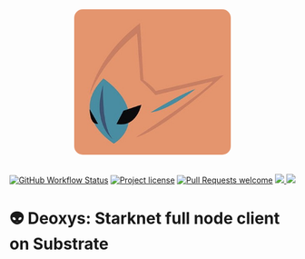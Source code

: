 <!-- prettier-ignore-start -->
<!-- markdownlint-disable -->
<div align="center">
<img src="docs/images/deoxys.jpg" height="256" style="border-radius: 15px;">
</div>

<div align="center">
<br />
<!-- markdownlint-restore -->
<!-- prettier-ignore-end -->

[![GitHub Workflow Status](https://github.com/kasarLabs/deoxys/actions/workflows/test.yml/badge.svg)](https://github.com/kasarLabs/deoxys/actions/workflows/test.yml)
[![Project license](https://img.shields.io/github/license/kasarLabs/deoxys.svg?style=flat-square)](LICENSE)
[![Pull Requests welcome](https://img.shields.io/badge/PRs-welcome-ff69b4.svg?style=flat-square)](https://github.com/kasarLabs/deoxys/issues?q=is%3Aissue+is%3Aopen+label%3A%22help+wanted%22)
<a href="https://twitter.com/KasarLabs">
<img src="https://img.shields.io/twitter/follow/KasarLabs?style=social"/>
</a>
<a href="https://github.com/kasarlabs/deoxys">
<img src="https://img.shields.io/github/stars/kasarlabs/deoxys?style=social"/>
</a>
</div>

# 👽 Deoxys: Starknet full node client on Substrate